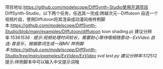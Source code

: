 项目地址:https://github.com/modelscope/DiffSynth-Studio使用开源项目 DiffSynth-Studio，以下两个任务，任选其一完成:跨越次元--Diffutoon
自选一个视频片段，使用Diffutoon将其渲染成动漫风格样例脚本:https://github.com/modelscope/DiffSynth-Studio/blob/main/examples/Diffutoon/diffutoon toon shading.p)
建议分辨率:1536*1536
· 提示:视频处理时间较长，需要耐心等待哦相随意动--ExVideo
自选-首音乐，根据歌词生成一段MV
样例脚本:https://github.com/modelscope/DiffSynth-Studio/tree/main/examples/ExVideo/ExVideo svd test.py
建议分辨率:512*512
提示:样例脚本中可以输入中文提示词哦